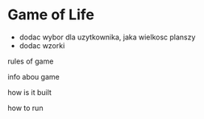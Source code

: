 # Game of Life

- dodac wybor dla uzytkownika, jaka wielkosc planszy
- dodac wzorki


rules of game

info abou game

how is it built

how to run


